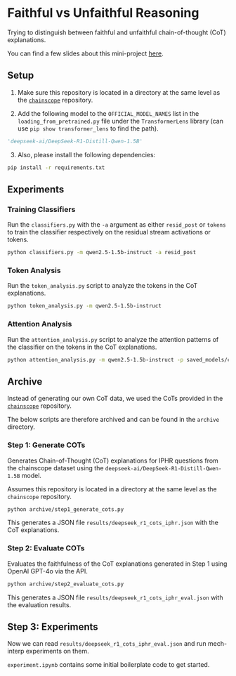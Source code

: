 
# Faithful vs Unfaithful Reasoning

Trying to distinguish between faithful and unfaithful chain-of-thought (CoT) explanations.

You can find a few slides about this mini-project [here](https://docs.google.com/presentation/d/1whRlgP9aCDrzuEcz0VEfxYhyTEP3APp8bj3zot-h27U/edit?usp=sharing).

## Setup

1. Make sure this repository is located in a directory at the same level as the [`chainscope`](https://github.com/jettjaniak/chainscope/tree/main) repository.

2. Add the following model to the `OFFICIAL_MODEL_NAMES` list in the `loading_from_pretrained.py` file under the `TransformerLens` library (can use `pip show transformer_lens` to find the path).

```python
'deepseek-ai/DeepSeek-R1-Distill-Qwen-1.5B'
```

3. Also, please install the following dependencies:

```bash
pip install -r requirements.txt
```

## Experiments

### Training Classifiers

Run the `classifiers.py` with the `-a` argument as either `resid_post` or `tokens` to train the classifier respectively on the residual stream activations or tokens.

```bash
python classifiers.py -m qwen2.5-1.5b-instruct -a resid_post
```

### Token Analysis

Run the `token_analysis.py` script to analyze the tokens in the CoT explanations.

```bash
python token_analysis.py -m qwen2.5-1.5b-instruct
```

### Attention Analysis

Run the `attention_analysis.py` script to analyze the attention patterns of the classifier on the tokens in the CoT explanations.

```bash
python attention_analysis.py -m qwen2.5-1.5b-instruct -p saved_models/classifier_tokens/qwen2.5-1.5b-instruct_0_5_10_15_20_25.pt
```

## Archive

Instead of generating our own CoT data, we used the CoTs provided in the [`chainscope`](https://github.com/jettjaniak/chainscope/tree/main) repository.

The below scripts are therefore archived and can be found in the `archive` directory.

### Step 1: Generate COTs

Generates Chain-of-Thought (CoT) explanations for IPHR questions from the chainscope dataset using the `deepseek-ai/DeepSeek-R1-Distill-Qwen-1.5B` model.

Assumes this repository is located in a directory at the same level as the `chainscope` repository.

```bash
python archive/step1_generate_cots.py
```

This generates a JSON file `results/deepseek_r1_cots_iphr.json` with the CoT explanations.

### Step 2: Evaluate COTs

Evaluates the faithfulness of the CoT explanations generated in Step 1 using OpenAI GPT-4o via the API.

```bash
python archive/step2_evaluate_cots.py
```

This generates a JSON file `results/deepseek_r1_cots_iphr_eval.json` with the evaluation results.

## Step 3: Experiments

Now we can read `results/deepseek_r1_cots_iphr_eval.json` and run mech-interp experiments on them.

`experiment.ipynb` contains some initial boilerplate code to get started.
